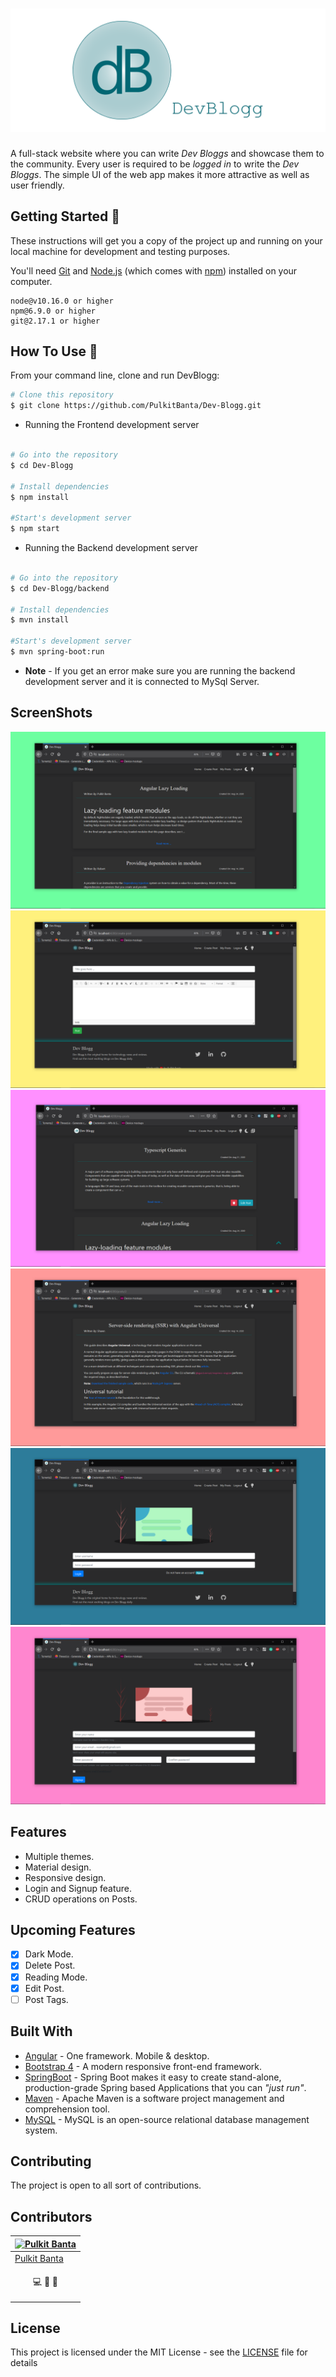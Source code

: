 <h1 align="center"><img src="screenshots/logo.png"></h1>

A full-stack website where you can write *Dev Bloggs* and showcase them to the community. Every user is required to be *logged in* to write the *Dev Bloggs*. The simple UI of the web app makes it more attractive as well as user friendly.

## Getting Started 🚀

These instructions will get you a copy of the project up and running on your local machine for development and testing purposes.

You'll need [Git](https://git-scm.com) and [Node.js](https://nodejs.org/en/download/) (which comes with [npm](http://npmjs.com)) installed on your computer.

```
node@v10.16.0 or higher
npm@6.9.0 or higher
git@2.17.1 or higher
```

## How To Use 🔧

From your command line, clone and run DevBlogg:

```bash
# Clone this repository
$ git clone https://github.com/PulkitBanta/Dev-Blogg.git
```

* Running the Frontend development server
```bash

# Go into the repository
$ cd Dev-Blogg

# Install dependencies
$ npm install

#Start's development server
$ npm start

```

* Running the Backend development server
```bash

# Go into the repository
$ cd Dev-Blogg/backend

# Install dependencies
$ mvn install

#Start's development server
$ mvn spring-boot:run
```

* **Note** - If you get an error make sure you are running the backend development server and it is connected to MySql Server. 

## ScreenShots

![Home Page](screenshots/home.png "Home Page")
![Create Post](screenshots/create_post.png "Create Post")
![My Posts](screenshots/my_posts.png "My Posts")
![Read Post](screenshots/read_post.png "Read Post")
![Login](screenshots/login.png "Login")
![Signup](screenshots/signup.png "Signup")

## Features

- Multiple themes.
- Material design.
- Responsive design.
- Login and Signup feature.
- CRUD operations on Posts.

## Upcoming Features

- [x] Dark Mode.
- [x] Delete Post.
- [x] Reading Mode.
- [x] Edit Post.
- [ ] Post Tags.

## Built With

- [Angular](https://angular.io) - One framework. Mobile & desktop.
- [Bootstrap 4](https://getbootstrap.com/docs/4.0/getting-started/introduction/) - A modern responsive front-end framework.
- [SpringBoot](https://spring.io/projects/spring-boot) - Spring Boot makes it easy to create stand-alone, production-grade Spring based Applications that you can *"just run"*.
- [Maven](https://maven.apache.org) - Apache Maven is a software project management and comprehension tool.
- [MySQL](https://www.mysql.com/) - MySQL is an open-source relational database management system.

## Contributing

The project is open to all sort of contributions.

## Contributors

| [![Pulkit Banta](https://github.com/PulkitBanta.png?size=100)](https://github.com/PulkitBanta) |
| --- |
| [Pulkit Banta](https://github.com/PulkitBanta) |
| <p align="center"><a title="code">💻</a> <a title="designing">🎨</a> <a title="documentation">📖</a></p>

## License

This project is licensed under the MIT License - see the [LICENSE](LICENSE) file for details